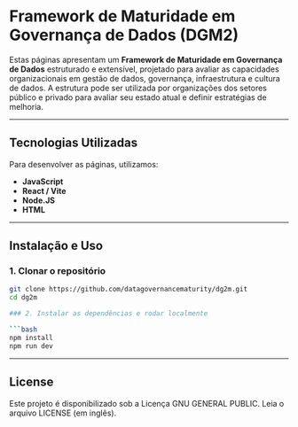 # Framework de Maturidade em Governança de Dados (DGM2)

Estas páginas apresentam um **Framework de Maturidade em Governança de Dados** estruturado e extensível, projetado para avaliar as capacidades organizacionais em gestão de dados, governança, infraestrutura e cultura de dados. A estrutura pode ser utilizada por organizações dos setores público e privado para avaliar seu estado atual e definir estratégias de melhoria.

---

## Tecnologias Utilizadas

Para desenvolver as páginas, utilizamos:

- **JavaScript**  
- **React / Vite**  
- **Node.JS**  
- **HTML**

---

## Instalação e Uso

### 1. Clonar o repositório

```bash
git clone https://github.com/datagovernancematurity/dg2m.git
cd dg2m

### 2. Instalar as dependências e rodar localmente

```bash
npm install
npm run dev
```

---

## License
Este projeto é disponibilizado sob a Licença GNU GENERAL PUBLIC. Leia o arquivo LICENSE (em inglês).